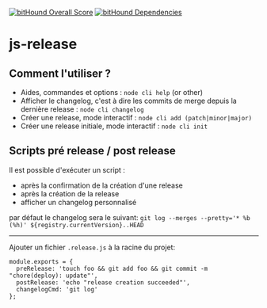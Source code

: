 [![bitHound Overall Score](https://www.bithound.io/projects/badges/df14fad0-3fa4-11e7-9e8c-41dfde680279/score.svg)](https://www.bithound.io/github/lemonde/js-release)
[![bitHound Dependencies](https://www.bithound.io/projects/badges/df14fad0-3fa4-11e7-9e8c-41dfde680279/dependencies.svg)](https://www.bithound.io/github/lemonde/js-release/master/dependencies/npm)

# js-release

## Comment l'utiliser ?

* Aides, commandes et options : `node cli help` (or other)
* Afficher le changelog, c'est à dire les commits de merge depuis la dernière release : `node cli changelog`
* Créer une release, mode interactif : `node cli add (patch|minor|major)`
* Créer une release initiale, mode interactif : `node cli init`

## Scripts pré release / post release

Il est possible d'exécuter un script :
- après la confirmation de la création d'une release
- après la création de la release
- afficher un changelog personnalisé

par défaut le changelog sera le suivant:
`git log --merges --pretty='* %b (%h)' ${registry.currentVersion}..HEAD`

---

Ajouter un fichier `.release.js` à la racine du projet:

```
module.exports = {
  preRelease: 'touch foo && git add foo && git commit -m "chore(deploy): update"',
  postRelease: 'echo "release creation succeeded"',
  changelogCmd: 'git log'
};
```
